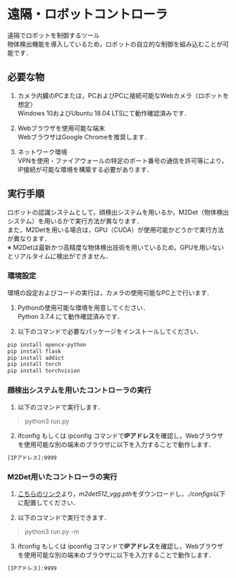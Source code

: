 # 遠隔・ロボットコントローラ
遠隔でロボットを制御するツール
<br>
物体検出機能を導入しているため，ロボットの自立的な制御を組み込むことが可能です．

## 必要な物
1. カメラ内臓のPCまたは，PCおよびPCに接続可能なWebカメラ（ロボットを想定）<br>
Windows 10およびUbuntu 18.04 LTSにて動作確認済みです．<br>

2. Webブラウザを使用可能な端末<br>
WebブラウザはGoogle Chromeを推奨します．<br>

3. ネットワーク環境<br>
VPNを使用・ファイアウォールの特定のポート番号の通信を許可等により，IP接続が可能な環境を構築する必要があります．

## 実行手順
ロボットの認識システムとして，顔検出システムを用いるか，M2Det（物体検出システム）を用いるかで実行方法が異なります．
<br>
また，M2Detを用いる場合は，GPU（CUDA）が使用可能かどうかで実行方法が異なります．
<br>
※ M2Detは最新かつ高精度な物体検出技術を用いているため，GPUを用いないとリアルタイムに検出ができません．

### 環境設定
環境の設定およびコードの実行は，カメラの使用可能なPC上で行います．
1. Pythonの使用可能な環境を用意してください．<br>
Python 3.7.4 にて動作確認済みです．<br>

2. 以下のコマンドで必要なパッケージをインストールしてください．
```sh
pip install opencv-python
pip install flask
pip install addict
pip install torch
pip install torchvision
```

### 顔検出システムを用いたコントローラの実行
1. 以下のコマンドで実行します．
 > python3 run.py

2. ifconfig もしくは ipconfig コマンドで**IPアドレス**を確認し，Webブラウザを使用可能な別の端末のブラウザに以下を入力することで動作します．
```sh
[IPアドレス]:9999
```

### M2Det用いたコントローラの実行
1. [こちらのリンク](https://drive.google.com/file/d/1NM1UDdZnwHwiNDxhcP-nndaWj24m-90L/)より，*m2det512_vgg.pth*をダウンロードし，*./configs*以下に配置してください．

2. 以下のコマンドで実行できます．
 > python3 run.py -m

3. ifconfig もしくは ipconfig コマンドで**IPアドレス**を確認し，Webブラウザを使用可能な別の端末のブラウザに以下を入力することで動作します．
```sh
[IPアドレス]:9999
```
